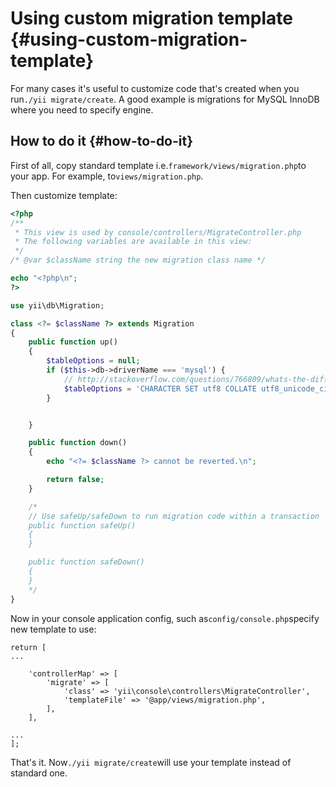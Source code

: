 # Using custom migration template {#using-custom-migration-template}

For many cases it's useful to customize code that's created when you run`./yii migrate/create`. A good example is migrations for MySQL InnoDB where you need to specify engine.

## How to do it {#how-to-do-it}

First of all, copy standard template i.e.`framework/views/migration.php`to your app. For example, to`views/migration.php`.

Then customize template:

```php
<?php
/**
 * This view is used by console/controllers/MigrateController.php
 * The following variables are available in this view:
 */
/* @var $className string the new migration class name */

echo "<?php\n";
?>

use yii\db\Migration;

class <?= $className ?> extends Migration
{
    public function up()
    {
        $tableOptions = null;
        if ($this->db->driverName === 'mysql') {
            // http://stackoverflow.com/questions/766809/whats-the-difference-between-utf8-general-ci-and-utf8-unicode-ci
            $tableOptions = 'CHARACTER SET utf8 COLLATE utf8_unicode_ci ENGINE=InnoDB';
        }


    }

    public function down()
    {
        echo "<?= $className ?> cannot be reverted.\n";

        return false;
    }

    /*
    // Use safeUp/safeDown to run migration code within a transaction
    public function safeUp()
    {
    }

    public function safeDown()
    {
    }
    */
}
```

Now in your console application config, such as`config/console.php`specify new template to use:

```
return [
...

    'controllerMap' => [
        'migrate' => [
            'class' => 'yii\console\controllers\MigrateController',
            'templateFile' => '@app/views/migration.php',
        ],
    ],

...
];

```

That's it. Now`./yii migrate/create`will use your template instead of standard one.


